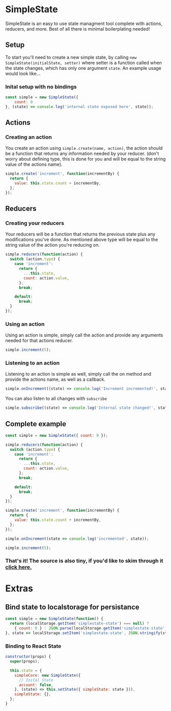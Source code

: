 # SimpleState

SimpleState is an easy to use state managment tool complete with actions, reducers, and more. Best of all there is minimal boilerplating needed!

## Setup
To start you'll need to create a new simple state, by calling `new SimpleState(initialState, setter)` where setter is a function
called when the state changes, which has only one argument `state`. An example usage would look like...

### Inital setup with no bindings

```javascript
const simple = new SimpleState({
	count: 0
}, (state) => console.log('internal state exposed here', state));
```

## Actions

### Creating an action
You create an action using `simple.create(name, action)`, the action should be a function that returns any information needed by your reducer. (don't worry about defining type, this is done for you and will be equal to the string value of the actions name).

```javascript
simple.create('increment', function(incrementBy) {
  return {
    value: this.state.count + incrementBy,
  };
});
```
## Reducers

### Creating your reducers
Your reducers will be a function that returns the previous state plus any modifications you've done. As mentioned above type will be equal to the string value of the action you're reducing on.

```javascript
simple.reducers(function(action) {
  switch (action.type) {
    case 'increment':
      return {
        ...this.state,
        count: action.value,
      };
      break;

    default:
      break;
  }
});
```

### Using an action
Using an action is simple, simply call the action and provide any arguments needed for that actions reducer.

```javascript
simple.increment(5);
```

### Listening to an action
Listening to an action is simple as well, simply call the on method and provide the actions name, as well as a callback.

```javascript
simple.onIncrement((state) => console.log('Increment incremented!', state));
```

You can also listen to all changes with `subscribe`

```javascript
simple.subscribe((state) => console.log('Internal state changed!', state));
```

## Complete example

```javascript
const simple = new SimpleState({ count: 0 });

simple.reducers(function(action) {
  switch (action.type) {
    case 'increment':
      return {
        ...this.state,
        count: action.value,
      };
      break;

    default:
      break;
  }
});

simple.create('increment', function(incrementBy) {
  return {
    value: this.state.count + incrementBy,
  };
});

simple.onIncrement(state => console.log('incremented', state));

simple.increment(5);
```


### That's it! The source is also tiny, if you'd like to skim through it [click here.](https://gitlab.com/wski/SimpleState/blob/master/src.js)

# Extras

## Bind state to localstorage for persistance

```javascript
const simple = new SimpleState(function() {
  return (localStorage.getItem('simplestate-state') === null) ?
    { count: 0 } : JSON.parse(localStorage.getItem('simplestate-state'));
}, state => localStorage.setItem('simplestate-state', JSON.stringify(state)));
```

### Binding to React State

```javascript
constructor(props) {
  super(props);

  this.state = {
    simpleCore: new SimpleState({
      // Inital State
      account: false,
    }, (state) => this.setState({ simpleState: state })),
    simpleState: {},
  };
}
```